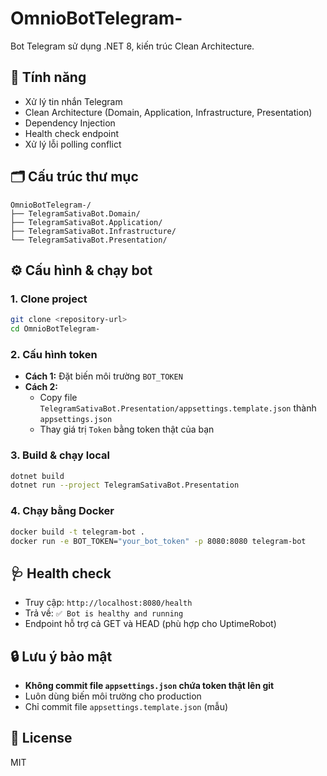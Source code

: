 # OmnioBotTelegram-

Bot Telegram sử dụng .NET 8, kiến trúc Clean Architecture.

## 🚀 Tính năng
- Xử lý tin nhắn Telegram
- Clean Architecture (Domain, Application, Infrastructure, Presentation)
- Dependency Injection
- Health check endpoint
- Xử lý lỗi polling conflict

## 🗂️ Cấu trúc thư mục
```
OmnioBotTelegram-/
├── TelegramSativaBot.Domain/
├── TelegramSativaBot.Application/
├── TelegramSativaBot.Infrastructure/
└── TelegramSativaBot.Presentation/
```

## ⚙️ Cấu hình & chạy bot

### 1. Clone project
```bash
git clone <repository-url>
cd OmnioBotTelegram-
```

### 2. Cấu hình token
- **Cách 1:** Đặt biến môi trường `BOT_TOKEN`
- **Cách 2:**
  - Copy file `TelegramSativaBot.Presentation/appsettings.template.json` thành `appsettings.json`
  - Thay giá trị `Token` bằng token thật của bạn

### 3. Build & chạy local
```bash
dotnet build
dotnet run --project TelegramSativaBot.Presentation
```

### 4. Chạy bằng Docker
```bash
docker build -t telegram-bot .
docker run -e BOT_TOKEN="your_bot_token" -p 8080:8080 telegram-bot
```

## 🩺 Health check
- Truy cập: `http://localhost:8080/health`
- Trả về: `✅ Bot is healthy and running`
- Endpoint hỗ trợ cả GET và HEAD (phù hợp cho UptimeRobot)

## 🔒 Lưu ý bảo mật
- **Không commit file `appsettings.json` chứa token thật lên git**
- Luôn dùng biến môi trường cho production
- Chỉ commit file `appsettings.template.json` (mẫu)

## 📄 License
MIT